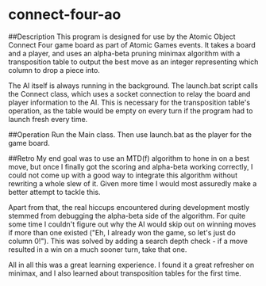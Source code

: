 # connect-four-ao

##Description
This program is designed for use by the Atomic Object Connect Four game board as part of Atomic Games events. It takes a board and a player, and uses an alpha-beta pruning minimax algorithm with a transposition table to output the best move as an integer representing which column to drop a piece into.

The AI itself is always running in the background. The launch.bat script calls the Connect class, which uses a socket connection to relay the board and player information to the AI. This is necessary for the transposition table's operation, as the table would be empty on every turn if the program had to launch fresh every time.

##Operation
Run the Main class. Then use launch.bat as the player for the game board.

##Retro
My end goal was to use an MTD(f) algorithm to hone in on a best move, but once I finally got the scoring and alpha-beta working correctly, I could not come up with a good way to integrate this algorithm without rewriting a whole slew of it. Given more time I would most assuredly make a better attempt to tackle this.

Apart from that, the real hiccups encountered during development mostly stemmed from debugging the alpha-beta side of the algorithm. For quite some time I couldn't figure out why the AI would skip out on winning moves if more than one existed ("Eh, I already won the game, so let's just do column 0!"). This was solved by adding a search depth check - if a move resulted in a win on a much sooner turn, take that one.

All in all this was a great learning experience. I found it a great refresher on minimax, and I also learned about transposition tables for the first time.

